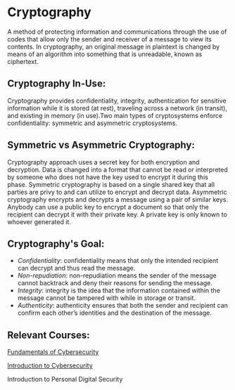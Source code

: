 # Cryptography 

A method of protecting information and communications through the use of codes that allow only the sender and receiver of a message to view its contents. 
In cryptography, an original message in plaintext is changed by means of an algorithm into something that is unreadable, known as ciphertext.

## Cryptography In-Use:

Cryptography provides confidentiality, integrity, authentication for sensitive information while it is stored (at rest), 
traveling across a network (in transit), and existing in memory (in use).Two main types of cryptosystems enforce confidentiality: 
symmetric and asymmetric cryptosystems.

## Symmetric vs Asymmetric Cryptography:

Cryptography approach uses a secret key for both encryption and decryption. Data is changed into a format that cannot be read or interpreted by 
someone who does not have the key used to encrypt it during this phase. Symmetric cryptography is based on a single shared key that all parties 
are privy to and can utilize to encrypt and decrypt data. Asymmetric cryptography encrypts and decrypts a message using a pair of similar keys. 
Anybody can use a public key to encrypt a document so that only the recipient can decrypt it with their private key. A private key is only known to 
whoever generated it.

## Cryptography's Goal:

- _Confidentiality_: confidentiality means that only the intended recipient can decrypt and thus read the message.
- _Non-repudiation_: non-repudiation means the sender of the message cannot backtrack and deny their reasons for sending the message.
- _Integrity_: integrity is the idea that the information contained within the message cannot be tampered with while in storage or transit.
- _Authenticity_: authenticity ensures that both the sender and recipient can confirm each other’s identities and the destination of the message.

## Relevant Courses:
[Fundamentals of Cybersecurity](https://www.codecademy.com/learn/paths/fundamentals-of-cybersecurity)

[Introduction to Cybersecurity](https://www.codecademy.com/learn/introduction-to-cybersecurity)

Introduction to Personal Digital Security


